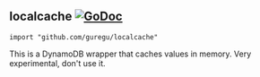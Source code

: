 ## localcache [![GoDoc](https://godoc.org/github.com/guregu/localcache?status.svg)](https://godoc.org/github.com/guregu/localcache)
`import "github.com/guregu/localcache"` 

This is a DynamoDB wrapper that caches values in memory. Very experimental, don't use it.